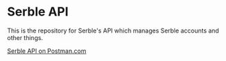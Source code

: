 # Serble API
This is the repository for Serble's API which manages Serble accounts and other things.

[Serble API on Postman.com](https://www.postman.com/serble/workspace/serble-api/overview)